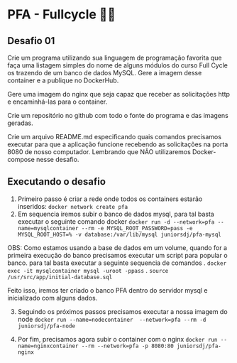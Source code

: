 # PFA - Fullcycle 👨‍💻

## Desafio 01

Crie um programa utilizando sua linguagem de programação favorita que faça uma listagem simples do nome de alguns módulos do curso Full Cycle os trazendo de um banco de dados MySQL. Gere a imagem desse container e a publique no DockerHub.

Gere uma imagem do nginx que seja capaz que receber as solicitações http e encaminhá-las para o container.

Crie um repositório no github com todo o fonte do programa e das imagens geradas.

Crie um arquivo README.md especificando quais comandos precisamos executar para que a aplicação funcione recebendo as solicitações na porta 8080 de nosso computador. Lembrando que NÃO utilizaremos Docker-compose nesse desafio.


## Executando o desafio

1. Primeiro passo é criar a rede onde todos os containers estarão inseridos: `docker network create pfa`
2. Em sequencia iremos subir o banco de dados mysql, para tal basta executar o seguinte comando docker `docker run -d --network=pfa --name=mysqlcontainer --rm -e MYSQL_ROOT_PASSWORD=pass -e MYSQL_ROOT_HOST=% -v database:/var/lib/mysql juniorsdj/pfa-mysql`

OBS: Como estamos usando  a base de dados em um volume, quando for a primeira execução do banco precisamos executar um script para popular o banco. para tal basta executar a seguinte sequencia de comandos
. `docker exec -it mysqlcontainer mysql -uroot -ppass`
. `source /usr/src/app/initial-database.sql`

Feito isso, iremos  ter criado o banco PFA dentro do servidor mysql e inicializado com alguns dados.

3.  Seguindo os próximos passos precisamos executar a nossa imagem do node `docker run --name=nodecontainer  --network=pfa --rm -d juniorsdj/pfa-node`

4. Por fim, precisamos agora subir o container com o nginx `docker run --name=nginxcontainer --rm --network=pfa -p 8080:80 juniorsdj/pfa-nginx`